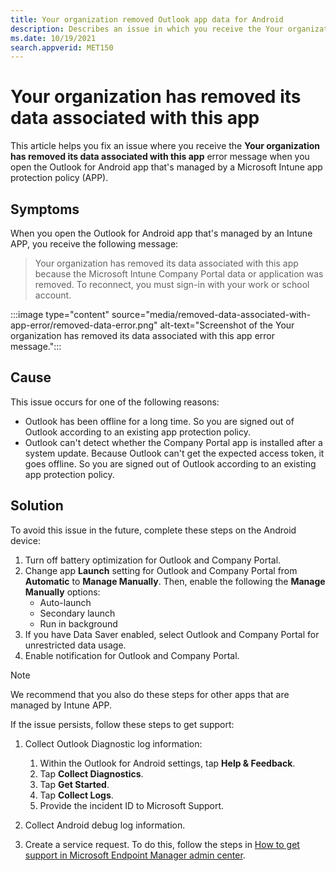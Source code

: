 ```yaml
---
title: Your organization removed Outlook app data for Android
description: Describes an issue in which you receive the Your organization has removed its data associated with this app error message when you open the Outlook for Android app that's managed by Intune.
ms.date: 10/19/2021
search.appverid: MET150
---
```

# Your organization has removed its data associated with this app

This article helps you fix an issue where you receive the **Your organization has removed its data associated with this app** error message when you open the Outlook for Android app that's managed by a Microsoft Intune app protection policy (APP).

## Symptoms

When you open the Outlook for Android app that's managed by an Intune APP, you receive the following message:

> Your organization has removed its data associated with this app because the Microsoft Intune Company Portal data or application was removed. To reconnect, you must sign-in with your work or school account.

:::image type="content" source="media/removed-data-associated-with-app-error/removed-data-error.png" alt-text="Screenshot of the Your organization has removed its data associated with this app error message.":::

## Cause

This issue occurs for one of the following reasons:

- Outlook has been offline for a long time. So you are signed out of Outlook according to an existing app protection policy.
- Outlook can't detect whether the Company Portal app is installed after a system update. Because Outlook can't get the expected access token, it goes offline. So you are signed out of Outlook according to an existing app protection policy.

## Solution

To avoid this issue in the future, complete these steps on the Android device:

1. Turn off battery optimization for Outlook and Company Portal.
2. Change app **Launch** setting for Outlook and Company Portal from **Automatic** to **Manage Manually**. Then, enable the following the **Manage Manually** options:
   - Auto-launch
   - Secondary launch
   - Run in background
3. If you have Data Saver enabled, select Outlook and Company Portal for unrestricted data usage.
4. Enable notification for Outlook and Company Portal.

> [!NOTE]
> We recommend that you also do these steps for other apps that are managed by Intune APP.

If the issue persists, follow these steps to get support:

1. Collect Outlook Diagnostic log information:

   1. Within the Outlook for Android settings, tap **Help & Feedback**.
   1. Tap **Collect Diagnostics**.
   1. Tap **Get Started**.
   1. Tap **Collect Logs**.
   1. Provide the incident ID to Microsoft Support.

1. Collect Android debug log information.
1. Create a service request. To do this, follow the steps in [How to get support in Microsoft Endpoint Manager admin center](/mem/intune/fundamentals/get-support).
